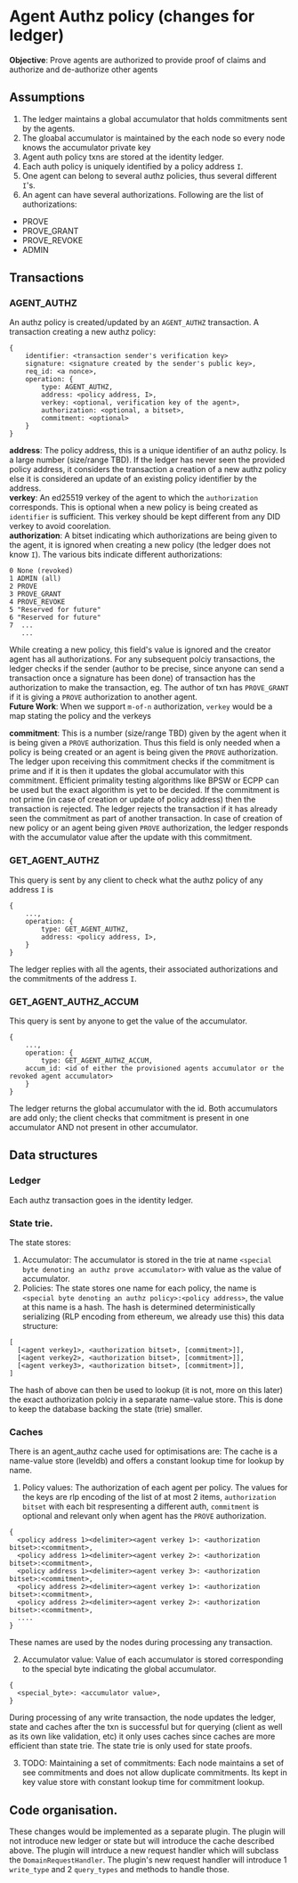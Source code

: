 # Agent Authz policy (changes for ledger)
**Objective**: Prove agents are authorized to provide proof of claims and authorize and de-authorize other agents

## Assumptions
1. The ledger maintains a global accumulator that holds commitments sent by the agents.
1. The gloabal accumulator is maintained by the each node so every node knows the accumulator private key
1. Agent auth policy txns are stored at the identity ledger.
1. Each auth policy is uniquely identified by a policy address `I`.
1. One agent can belong to several authz policies, thus several different `I`'s.
1. An agent can have several authorizations. Following are the list of authorizations:
- PROVE
- PROVE\_GRANT
- PROVE\_REVOKE
- ADMIN

## Transactions
### AGENT\_AUTHZ
An authz policy is created/updated by an `AGENT_AUTHZ` transaction. A transaction creating a new authz policy:
```
{
    identifier: <transaction sender's verification key>
    signature: <signature created by the sender's public key>,
    req_id: <a nonce>,
    operation: {
        type: AGENT_AUTHZ,
        address: <policy address, I>,
        verkey: <optional, verification key of the agent>,
        authorization: <optional, a bitset>,
        commitment: <optional>
    }
} 
```
**address**: The policy address, this is a unique identifier of an authz policy. Is a large number (size/range TBD). If the ledger has never seen the provided policy address, it considers the transaction a creation of a new authz policy else it is considered an update of an existing policy identifier by the address.  
**verkey**: An ed25519 verkey of the agent to which the `authorization` corresponds. This is optional when a new policy is being created as `identifier` is sufficient. This verkey should be kept different from any DID verkey to avoid coorelation.   
**authorization**: A bitset indicating which authorizations are being given to the agent, it is ignored when creating a new policy (the ledger does not know `I`). The various bits indicate different authorizations:

```
0 None (revoked)
1 ADMIN (all)
2 PROVE
3 PROVE_GRANT
4 PROVE_REVOKE
5 "Reserved for future"
6 "Reserved for future"
7  ... 
   ... 
```

While creating a new policy, this field's value is ignored and the creator agent has all authorizations. For any subsequent polciy transactions, the ledger checks if the sender (author to be precise, since anyone can send a transaction once a signature has been done) of transaction has the authorization to make the transaction, eg. The author of txn has `PROVE_GRANT` if it is giving a `PROVE` authorization to another agent.  
**Future Work**: When we support `m-of-n` authorization, `verkey` would be a map stating the policy and the verkeys

**commitment**: This is a number (size/range TBD) given by the agent when it is being given a ``PROVE`` authorization. Thus this field is only needed when a policy is being created or an agent is being given the `PROVE` authorization. The ledger upon receiving this commitment checks if the commitment is prime and if it is then it updates the global accumulator with this commitment. Efficient primality testing algorithms like BPSW or ECPP can be used but the exact algorithm is yet to be decided.  If the commitment is not prime (in case of creation or update of policy address) then the transaction is rejected. The ledger rejects the transaction if it has already seen the commitment as part of another transaction. 
In case of creation of new policy or an agent being given `PROVE` authorization, the ledger responds with the accumulator value after the update with this commitment.


### GET\_AGENT\_AUTHZ
This query is sent by any client to check what the authz policy of any address `I` is
```
{
	...,
	operation: {
		type: GET_AGENT_AUTHZ,
		address: <policy address, I>,
	}
} 
```

The ledger replies with all the agents, their associated authorizations and the commitments of the address `I`.

### GET\_AGENT\_AUTHZ\_ACCUM
This query is sent by anyone to get the value of the accumulator. 
```
{
	...,
	operation: {
		type: GET_AGENT_AUTHZ_ACCUM,
    accum_id: <id of either the provisioned agents accumulator or the revoked agent accumulator>
	}
} 
```
The ledger returns the global accumulator with the id. Both accumulators are add only; the client checks that commitment is present in one accumulator AND not present in other accumulator.


## Data structures
### Ledger
Each authz transaction goes in the identity ledger.

### State trie.
The state stores:
1. Accumulator: The accumulator is stored in the trie at name `<special byte denoting an authz prove accumulator>` with value as the value of accumulator. 
2. Policies: The state stores one name for each policy, the name is `<special byte denoting an authz policy>:<policy address>`, the value at this name is a hash. The hash is determined deterministically serializing (RLP encoding from ethereum, we already use this) this data structure: 

```
[
  [<agent verkey1>, <authorization bitset>, [commitment>]],
  [<agent verkey2>, <authorization bitset>, [commitment>]],
  [<agent verkey3>, <authorization bitset>, [commitment>]],
]
```

The hash of above can then be used to lookup (it is not, more on this later) the exact authorization polciy in a separate name-value store. This is done to keep the database backing the state (trie) smaller.

### Caches
There is an agent\_authz cache used for optimisations are:
The cache is a name-value store (leveldb) and offers a constant lookup time for lookup by name.
1. Policy values: The authorization of each agent per policy. The values for the keys are rlp encoding of the list of at most 2 items, `authorization bitset` with each bit respresenting a different auth, `commitment` is optional and relevant only when agent has the `PROVE` authorization.

```
{
  <policy address 1><delimiter><agent verkey 1>: <authorization bitset>:<commitment>,
  <policy address 1><delimiter><agent verkey 2>: <authorization bitset>:<commitment>,
  <policy address 1><delimiter><agent verkey 3>: <authorization bitset>:<commitment>,
  <policy address 2><delimiter><agent verkey 1>: <authorization bitset>:<commitment>,
  <policy address 2><delimiter><agent verkey 2>: <authorization bitset>:<commitment>,
  ....
}
```
These names are used by the nodes during processing any transaction.

2. Accumulator value: Value of each accumulator is stored corresponding to the special byte indicating the global accumulator.
```
{
  <special_byte>: <accumulator value>,
}
```

During processing of any write transaction, the node updates the ledger, state and caches after the txn is successful but for querying (client as well as its own like validation, etc) it only uses caches since caches are more efficient than state trie. The state trie is only used for state proofs.  

3. TODO: Maintaining a set of commitments: Each node maintains a set of see commitments and does not allow duplicate commitments. Its kept in key value store with constant lookup time for commitment lookup.


## Code organisation.
These changes would be implemented as a separate plugin. The plugin will not introduce new ledger or state but will introduce the cache described above. The plugin will intrduce a new request handler which will subclass the `DomainRequestHandler`. The plugin's new request handler will introduce 1 `write_type` and 2 `query_types` and methods to handle those.
